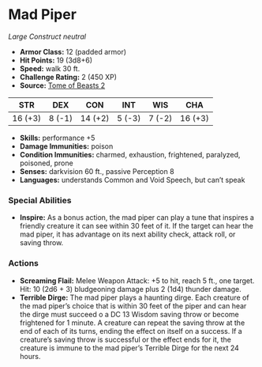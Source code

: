 # Mad Piper

*Large* *Construct* *neutral*

- **Armor Class:** 12 (padded armor)
- **Hit Points:** 19 (3d8+6)
- **Speed:** walk 30 ft.
- **Challenge Rating:** 2 (450 XP)
- **Source:** [Tome of Beasts 2](https://koboldpress.com/kpstore/product/tome-of-beasts-2-for-5th-edition/)

| STR | DEX | CON | INT | WIS | CHA |
| --- | --- | --- | --- | --- | --- |
| 16 (+3) | 8 (-1) | 14 (+2) | 5 (-3) | 7 (-2) | 16 (+3) |

- **Skills:** performance +5
- **Damage Immunities:** poison
- **Condition Immunities:** charmed, exhaustion, frightened, paralyzed, poisoned, prone
- **Senses:** darkvision 60 ft., passive Perception 8
- **Languages:** understands Common and Void Speech, but can’t speak
### Special Abilities
- **Inspire:** As a bonus action, the mad piper can play a tune that inspires a friendly creature it can see within 30 feet of it. If the target can hear the mad piper, it has advantage on its next ability check, attack roll, or saving throw.
### Actions
- **Screaming Flail:** Melee Weapon Attack: +5 to hit, reach 5 ft., one target. Hit: 10 (2d6 + 3) bludgeoning damage plus 2 (1d4) thunder damage.
- **Terrible Dirge:** The mad piper plays a haunting dirge. Each creature of the mad piper’s choice that is within 30 feet of the piper and can hear the dirge must succeed o a DC 13 Wisdom saving throw or become frightened for 1 minute. A creature can repeat the saving throw at the end of each of its turns, ending the effect on itself on a success. If a creature’s saving throw is successful or the effect ends for it, the creature is immune to the mad piper’s Terrible Dirge for the next 24 hours.
